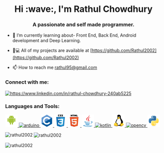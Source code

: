 <h1 align="center">Hi :wave:, I'm Rathul Chowdhury</h1>
<h3 align="center">A passionate and self made programmer.</h3>

- :seedling: I’m currently learning about- Front End, Back End, Android development and Deep Learning.

- :man::computer: All of my projects are available at [https://github.com/Rathul2002](https://github.com/Rathul2002)

- :mailbox: How to reach me rathul95@gmail.com

<h3 align="left">Connect with me:</h3>
<p align="left">
<a href="https://linkedin.com/in/https://www.linkedin.com/in/rathul-chowdhury-240ab5225" target="blank"><img align="center" src="https://raw.githubusercontent.com/rahuldkjain/github-profile-readme-generator/master/src/images/icons/Social/linked-in-alt.svg" alt="https://www.linkedin.com/in/rathul-chowdhury-240ab5225" height="30" width="40" /></a>
</p>

<h3 align="left">Languages and Tools:</h3>
<p align="left"> <a href="https://developer.android.com" target="_blank" rel="noreferrer"> <img src="https://raw.githubusercontent.com/devicons/devicon/master/icons/android/android-original-wordmark.svg" alt="android" width="40" height="40"/> </a> <a href="https://www.arduino.cc/" target="_blank" rel="noreferrer"> <img src="https://cdn.worldvectorlogo.com/logos/arduino-1.svg" alt="arduino" width="40" height="40"/> </a> <a href="https://www.cprogramming.com/" target="_blank" rel="noreferrer"> <img src="https://raw.githubusercontent.com/devicons/devicon/master/icons/c/c-original.svg" alt="c" width="40" height="40"/> </a> <a href="https://www.w3schools.com/css/" target="_blank" rel="noreferrer"> <img src="https://raw.githubusercontent.com/devicons/devicon/master/icons/css3/css3-original-wordmark.svg" alt="css3" width="40" height="40"/> </a> <a href="https://www.w3.org/html/" target="_blank" rel="noreferrer"> <img src="https://raw.githubusercontent.com/devicons/devicon/master/icons/html5/html5-original-wordmark.svg" alt="html5" width="40" height="40"/> </a> <a href="https://www.java.com" target="_blank" rel="noreferrer"> <img src="https://raw.githubusercontent.com/devicons/devicon/master/icons/java/java-original.svg" alt="java" width="40" height="40"/> </a> <a href="https://kotlinlang.org" target="_blank" rel="noreferrer"> <img src="https://www.vectorlogo.zone/logos/kotlinlang/kotlinlang-icon.svg" alt="kotlin" width="40" height="40"/> </a> <a href="https://www.linux.org/" target="_blank" rel="noreferrer"> <img src="https://raw.githubusercontent.com/devicons/devicon/master/icons/linux/linux-original.svg" alt="linux" width="40" height="40"/> </a> <a href="https://opencv.org/" target="_blank" rel="noreferrer"> <img src="https://www.vectorlogo.zone/logos/opencv/opencv-icon.svg" alt="opencv" width="40" height="40"/> </a> <a href="https://www.python.org" target="_blank" rel="noreferrer"> <img src="https://raw.githubusercontent.com/devicons/devicon/master/icons/python/python-original.svg" alt="python" width="40" height="40"/> </a> </p>

<p><img align="left" src="https://github-readme-stats.vercel.app/api/top-langs?username=rathul2002&show_icons=true&theme=dark&title_color=ffff00&text_color=00ff00&locale=en&layout=compact" alt="rathul2002" /></p>

<p>&nbsp;<img align="center" src="https://github-readme-stats.vercel.app/api?username=rathul2002&show_icons=true&locale=en" alt="rathul2002" /></p>

<p><img align="center" src="https://github-readme-streak-stats.herokuapp.com/?user=rathul2002&" alt="rathul2002" /></p>
